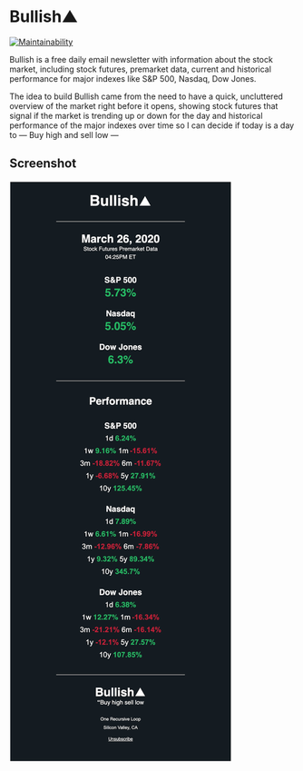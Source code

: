 # Bullish▲
[![Maintainability](https://api.codeclimate.com/v1/badges/74ac1ec726ae27d0e56e/maintainability)](https://codeclimate.com/github/eduardosasso/bullish/maintainability)

Bullish is a free daily email newsletter with information about the stock market, including stock futures, premarket data, current and historical performance for major indexes like S&P 500, Nasdaq, Dow Jones.

The idea to build Bullish came from the need to have a quick, uncluttered overview of the market right before it opens, showing stock futures that signal if the market is trending up or down for the day and historical performance of the major indexes over time so I can decide if today is a day to  — Buy high and sell low —

## Screenshot
![Email screenshot](/docs/screenshot.png)
